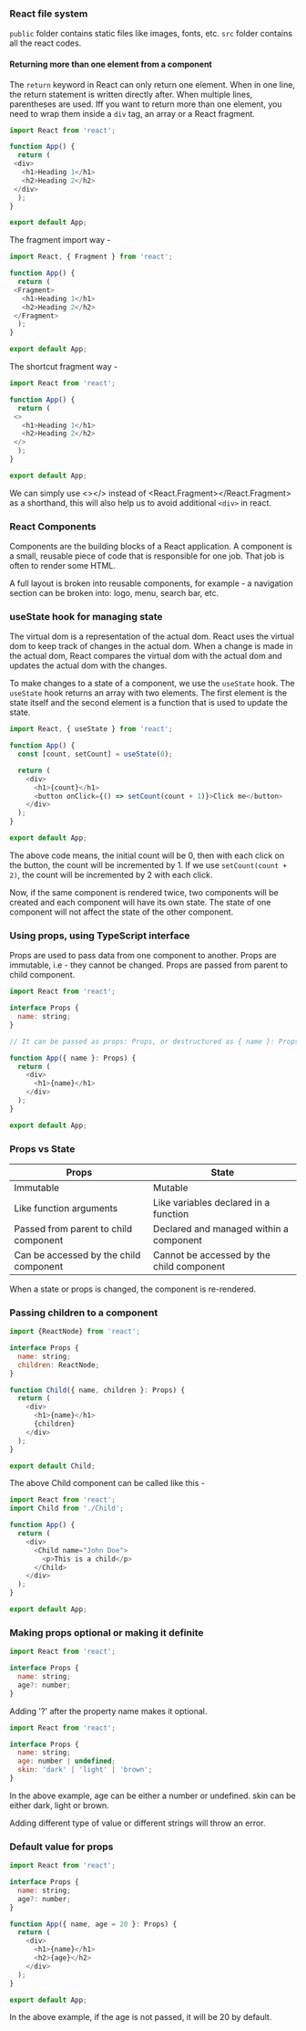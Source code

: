 ### React file system

`public` folder contains static files like images, fonts, etc.
`src` folder contains all the react codes.

#### Returning more than one element from a component

The `return` keyword in React can only return one element. When in one line, the return statement is written directly after. When multiple lines, parentheses are used. Iff you want to return more than one element, you need to wrap them inside a `div` tag, an array or a React fragment.

```javascript
import React from 'react';

function App() {
  return (
 <div>
   <h1>Heading 1</h1>
   <h2>Heading 2</h2>
 </div>
  );
}

export default App;
```

The fragment import way -

```javascript
import React, { Fragment } from 'react';

function App() {
  return (
 <Fragment>
   <h1>Heading 1</h1>
   <h2>Heading 2</h2>
 </Fragment>
  );
}

export default App;
```

The shortcut fragment way -

```javascript
import React from 'react';

function App() {
  return (
 <>
   <h1>Heading 1</h1>
   <h2>Heading 2</h2>
 </>
  );
}

export default App;
```
We can simply use <></> instead of <React.Fragment></React.Fragment> as a shorthand, this will also help us to avoid additional `<div>` in react.

### React Components

Components are the building blocks of a React application. A component is a small, reusable piece of code that is responsible for one job. That job is often to render some HTML.

A full layout is broken into reusable components, for example - a navigation section can be broken into: logo, menu, search bar, etc.

### useState hook for managing state

The virtual dom is a representation of the actual dom. React uses the virtual dom to keep track of changes in the actual dom. When a change is made in the actual dom, React compares the virtual dom with the actual dom and updates the actual dom with the changes.

To make changes to a state of a component, we use the `useState` hook. The `useState` hook returns an array with two elements. The first element is the state itself and the second element is a function that is used to update the state.

```javascript
import React, { useState } from 'react';

function App() {
  const [count, setCount] = useState(0);

  return (
    <div>
      <h1>{count}</h1>
      <button onClick={() => setCount(count + 1)}>Click me</button>
    </div>
  );
}

export default App;
```
The above code means, the initial count will be 0, then with each click on the button, the count will be incremented by 1. If we use `setCount(count + 2)`, the count will be incremented by 2 with each click.

Now, if the same component is rendered twice, two components will be created and each component will have its own state. The state of one component will not affect the state of the other component.

### Using props, using TypeScript interface

Props are used to pass data from one component to another. Props are immutable, i.e - they cannot be changed. Props are passed from parent to child component.

```javascript
import React from 'react';

interface Props {
  name: string;
}

// It can be passed as props: Props, or destructured as { name }: Props, accessing the properties will differ accordingly, e.g - props.name or name

function App({ name }: Props) {
  return (
    <div>
      <h1>{name}</h1>
    </div>
  );
}

export default App;
```

### Props vs State

<!-- Write a table in md -->

| Props | State |
| ----- | ----- |
| Immutable | Mutable |
| Like function arguments | Like variables declared in a function |
| Passed from parent to child component | Declared and managed within a component |
| Can be accessed by the child component | Cannot be accessed by the child component |

When a state or props is changed, the component is re-rendered.

### Passing children to a component

```javascript
import {ReactNode} from 'react';

interface Props {
  name: string;
  children: ReactNode;
}

function Child({ name, children }: Props) {
  return (
    <div>
      <h1>{name}</h1>
      {children}
    </div>
  );
}

export default Child;
```
The above Child component can be called like this -

```javascript
import React from 'react';
import Child from './Child';

function App() {
  return (
    <div>
      <Child name="John Doe">
        <p>This is a child</p>
      </Child>
    </div>
  );
}

export default App;
```

### Making props optional or making it definite

```javascript
import React from 'react';

interface Props {
  name: string;
  age?: number;
}
```
Adding '?' after the property name makes it optional.

```javascript
import React from 'react';

interface Props {
  name: string;
  age: number | undefined;
  skin: 'dark' | 'light' | 'brown'; 
}
```
In the above example, age can be either a number or undefined. skin can be either dark, light or brown.

Adding different type of value or different strings will throw an error.

### Default value for props

```javascript
import React from 'react';

interface Props {
  name: string;
  age?: number;
}

function App({ name, age = 20 }: Props) {
  return (
    <div>
      <h1>{name}</h1>
      <h2>{age}</h2>
    </div>
  );
}

export default App;
```
In the above example, if the age is not passed, it will be 20 by default.